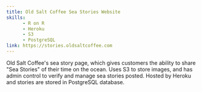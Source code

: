 ```yaml
---
title: Old Salt Coffee Sea Stories Website
skills:
      - R on R
      - Heroku
      - S3
      - PostgreSQL
link: https://stories.oldsaltcoffee.com
---
```

Old Salt Coffee's sea story page, which gives customers the ability to share "Sea Stories" of their time on the ocean. Uses S3 to store images, and has admin control to verify and manage sea stories posted. Hosted by Heroku and stories are stored in PostgreSQL database.